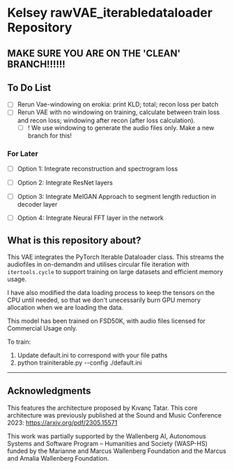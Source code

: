 # Kelsey rawVAE_iterabledataloader Repository

## MAKE SURE YOU ARE ON THE 'CLEAN' BRANCH!!!!!!


## To Do List

- [ ] Rerun Vae-windowing on erokia: print KLD; total; recon loss per batch
- [ ] Rerun VAE with no windowing on training, calculate between train loss and recon loss; windowing after recon (after loss calculation). 
  - [ ] ! We use windowing to generate the audio files only. Make a new branch for this!

### For Later

- [ ] Option 1: Integrate reconstruction and spectrogram loss
- [ ] Option 2: Integrate ResNet layers
- [ ] Option 3: Integrate MelGAN Approach to segment length reduction in decoder layer
- [ ] Option 4: Integrate Neural FFT layer in the network


## What is this repository about?

This VAE integrates the PyTorch Iterable Dataloader class. This streams the audiofiles in on-demandm and utilises circular file iteration with `itertools.cycle` to support training on large datasets and efficient memory usage.

I have also modified the data loading process to keep the tensors on the CPU until needed, so that we don't unecessarily burn GPU memory allocation when we are loading the data.

This model has been trained on FSD50K, with audio files licensed for Commercial Usage only.

To train:

1. Update default.ini to correspond with your file paths
2. python trainiterable.py --config ./default.ini

---------------------------------------------------------------------------------------------------------
## Acknowledgments

This features the architecture proposed by Kıvanç Tatar. This core architecture was previously published at the Sound and Music Conference 2023: https://arxiv.org/pdf/2305.15571

This work was partially supported by the Wallenberg AI, Autonomous Systems and Software Program – Humanities and Society (WASP-HS) funded by the Marianne and Marcus Wallenberg Foundation and the Marcus and Amalia Wallenberg Foundation.
